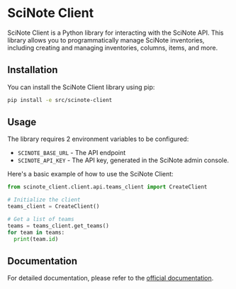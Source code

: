 # SciNote Client

SciNote Client is a Python library for interacting with the SciNote API. This
library allows you to programmatically manage SciNote inventories, including
creating and managing inventories, columns, items, and more.

## Installation

You can install the SciNote Client library using pip:

```bash
pip install -e src/scinote-client
```

## Usage

The library requires 2 environment variables to be configured:

* `SCINOTE_BASE_URL` - The API endpoint
* `SCINOTE_API_KEY` - The API key, generated in the SciNote admin console.

Here's a basic example of how to use the SciNote Client:

```python
from scinote_client.client.api.teams_client import CreateClient

# Initialize the client
teams_client = CreateClient()

# Get a list of teams
teams = teams_client.get_teams()
for team in teams:
  print(team.id)
```

## Documentation

For detailed documentation, please refer to the [official documentation](https://scinote-eln.github.io/scinote-api-docs/#introductiono).
